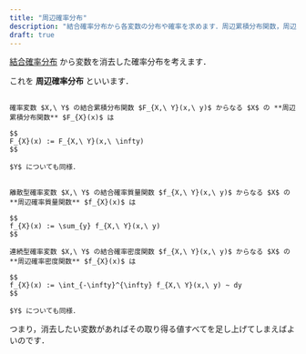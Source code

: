 ```yaml
---
title: "周辺確率分布"
description: "結合確率分布から各変数の分布や確率を求めます．周辺累積分布関数，周辺確率質量関数，周辺確率密度関数を定義します．"
draft: true
---
```


[結合確率分布](/mathematics/statistics/random-variable/joint) から変数を消去した確率分布を考えます．

これを **周辺確率分布** といいます．

~~~definition:周辺累積分布関数

確率変数 $X,\ Y$ の結合累積分布関数 $F_{X,\ Y}(x,\ y)$ からなる $X$ の **周辺累積分布関数** $F_{X}(x)$ は

$$
F_{X}(x) := F_{X,\ Y}(x,\ \infty)
$$

$Y$ についても同様．

~~~

~~~definition:周辺確率〇〇関数

離散型確率変数 $X,\ Y$ の結合確率質量関数 $f_{X,\ Y}(x,\ y)$ からなる $X$ の **周辺確率質量関数** $f_{X}(x)$ は

$$
f_{X}(x) := \sum_{y} f_{X,\ Y}(x,\ y)
$$

連続型確率変数 $X,\ Y$ の結合確率密度関数 $f_{X,\ Y}(x,\ y)$ からなる $X$ の **周辺確率密度関数** $f_{X}(x)$ は

$$
f_{X}(x) := \int_{-\infty}^{\infty} f_{X,\ Y}(x,\ y) ~ dy
$$

$Y$ についても同様．

~~~


つまり，消去したい変数があればその取り得る値すべてを足し上げてしまえばよいのです．
